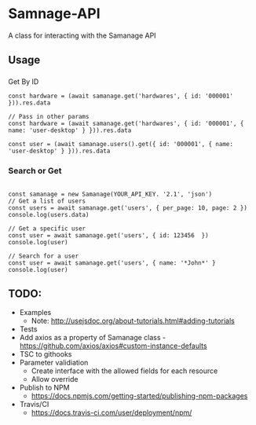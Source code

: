 # Samnage-API

A class for interacting with the Samanage API

## Usage

###
Get By ID

``` ecmascript 6
const hardware = (await samanage.get('hardwares', { id: '000001' })).res.data

// Pass in other params
const hardware = (await samanage.get('hardwares', { id: '000001', { name: 'user-desktop' } })).res.data

const user = (await samanage.users().get({ id: '000001', { name: 'user-desktop' } })).res.data
```

### Search or Get
``` ecmascript 6

const samanage = new Samanage(YOUR_API_KEY. '2.1', 'json')
// Get a list of users
const users = await samanage.get('users', { per_page: 10, page: 2 })
console.log(users.data)

// Get a specific user
const user = await samanage.get('users', { id: 123456  })
console.log(user)

// Search for a user
const user = await samanage.get('users', { name: '*John*' }
console.log(user)
```

## TODO:
- Examples
  - Note: http://usejsdoc.org/about-tutorials.html#adding-tutorials
- Tests
- Add axios as a property of Samanage class - https://github.com/axios/axios#custom-instance-defaults
- TSC to githooks
- Parameter validiation
  - Create interface with the allowed fields for each resource
  - Allow override
- Publish to NPM
  - https://docs.npmjs.com/getting-started/publishing-npm-packages
- Travis/CI
  - https://docs.travis-ci.com/user/deployment/npm/